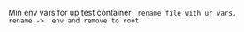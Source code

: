 Min env vars for up test container
<code> rename file with ur vars, rename -> .env and remove to root</code>